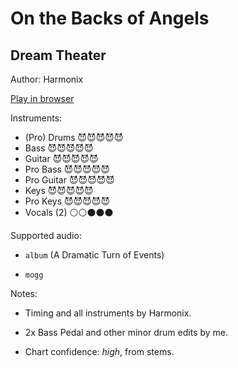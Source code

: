 # On the Backs of Angels

## Dream Theater

Author: Harmonix

[Play in browser](http://pages.cs.wisc.edu/~tolly/customs/dream-theater/on-the-backs-of-angels)

Instruments:

  * (Pro) Drums 😈😈😈😈😈
  * Bass 😈😈😈😈😈
  * Guitar 😈😈😈😈😈
  * Pro Bass 😈😈😈😈😈
  * Pro Guitar 😈😈😈😈😈
  * Keys 😈😈😈😈😈
  * Pro Keys 😈😈😈😈😈
  * Vocals (2) ⚪️⚪️⚫️⚫️⚫️

Supported audio:

  * `album` (A Dramatic Turn of Events)

  * `mogg`

Notes:

  * Timing and all instruments by Harmonix.

  * 2x Bass Pedal and other minor drum edits by me.

  * Chart confidence: *high*, from stems.

